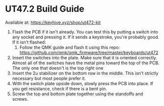 # UT47.2 Build Guide

Available at: https://keyhive.xyz/shop/ut472-kit

1. Flash the PCB if it isn't already. You can test this by putting a switch into any socket and pressing it. If it sends a keystroke, you're probably good. If it isn't flashed:
   1. Follow the QMK guide and flash it using this repo: https://github.com/qmk/qmk_firmware/tree/master/keyboards/ut472
1. Insert the switches into the plate. Make sure that it is oriented correctly. Almost all of the switches have the metal pins toward the top of the PCB. The only one that doesn't is the top right one
1. Insert the 2u stabilizer on the bottom row in the middle. This isn't strictly necessary but most people prefer it.
1. With the switch plate upside down, slowly press the PCB into place. If you get resistance, check if there is a bent pin.
1. Screw the top and bottom plate together using the standoffs and screws.
